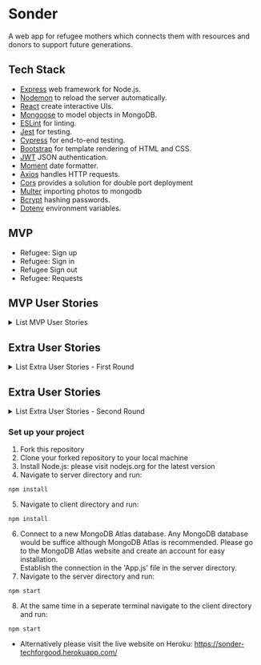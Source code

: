 # Sonder
A web app for refugee mothers which connects them with resources and donors to support future generations.

## Tech Stack
- [Express](https://expressjs.com/) web framework for Node.js.
- [Nodemon](https://nodemon.io/) to reload the server automatically.
- [React](https://reactjs.org/) create interactive UIs.
- [Mongoose](https://mongoosejs.com) to model objects in MongoDB.
- [ESLint](https://eslint.org) for linting.
- [Jest](https://jestjs.io/) for testing.
- [Cypress](https://www.cypress.io/) for end-to-end testing.
- [Bootstrap](https://getbootstrap.com/) for template rendering of HTML and CSS.
- [JWT](https://jwt.io/) JSON authentication.
- [Moment]() date formatter.
- [Axios](https://axios-http.com/) handles HTTP requests.
- [Cors](https://momentjs.com/) provides a solution for double port deployment
- [Multer](https://github.com/expressjs/multer/) importing photos to mongodb
- [Bcrypt](https://www.npmjs.com/package/bcryptjs) hashing passwords.
- [Dotenv](https://www.npmjs.com/package/dotenv/) environment variables.

## MVP
- Refugee: Sign up
- Refugee: Sign in
- Refugee Sign out
- Refugee: Requests

## MVP User Stories

<details><summary>List MVP User Stories</summary>

~~~~~~
As a refugee mother
In order to have access to the application
I would like to be able to sign up

As a refugee mother
So that I could access my account
I would like to be able to sign in

As a refugee mother
So that I could keep my account secure
I would like to be able to sign out

As a refugee mother
So that I could request resources
I would like to be able to post my requested items
~~~~~~

</details>

## Extra User Stories

<details><summary>List Extra User Stories - First Round </summary>

~~~~~~
As a User
So that I can specify who I am
I want to be able to select either 'Refugee' or 'Donor'

As a Refugee
So that I can connect with donor in my area
I want to sign up with my city and bio

As a Donor
In order to have access to the application
I would like to be able to sign up 

As a Donor
So that I could access my account
I would like to be able to sign in

As a User
So that I can display my details
I would like to create a profile and view this
~~~~~~

</details>

## Extra User Stories

<details><summary>List Extra User Stories - Second Round</summary>

~~~~~~~

As a Refugee Mother
So that I can manage my requests
I would like to see my requests and their status

As a Refugee Mother
So that I can manage my requests
I would like to accept donations

As a Refugee Mother
So that I can manage my requests
I would like to replicate my fulfiled requests

As a Refugee Mother
So I know when a Donor has offered to fulfil my request
I would like to see the requests as fulfiled

As a Refugee Mother
So I know when a Donor has offered to fulfil my request
I would like to get an email notification of a fulfiled request

As a user
So I could provide feedback to the website's creators
I would like to be able to contact them by email

As a Donor
So that I know what requests are outstanding
I would like to be able to see the outstanding requests

As a user
So that I could interact with the website
I would like the text, fields, and buttons to be in my native language

As a Refugee Mother
So that I could interact with the website
I would like to have visual representations to aid me in the use of the website's functions

As a Donor
So that I have additional information about the Refugee Mother I am interested in helping
I would like to see her profile page with bio

~~~~~~~

</details>


### Set up your project

1. Fork this repository
2. Clone your forked repository to your local machine
3. Install Node.js:  please visit nodejs.org for the latest version
4. Navigate to server directory and run:
```
npm install
```
5. Navigate to client directory and run:
```
npm install
``` 
6. Connect to a new MongoDB Atlas database.  Any MongoDB database would be suffice although MongoDB Atlas is recommended.
   Please go to the MongoDB Atlas website and create an account for easy installation.  
   Establish the connection in the 'App.js' file in the server directory.
7. Navigate to the server directory and run:
```
npm start
```
8. At the same time in a seperate terminal navigate to the client directory and run:
```
npm start
``` 

*  Alternatively please visit the live website on Heroku: https://sonder-techforgood.herokuapp.com/




